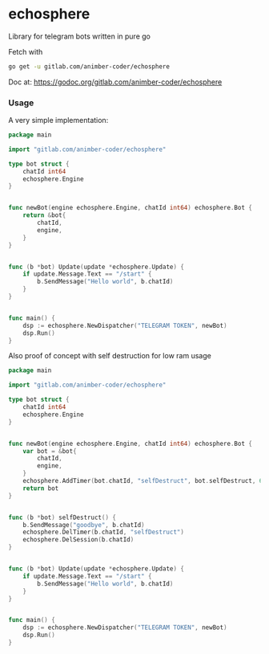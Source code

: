 # echosphere

Library for telegram bots written in pure go

Fetch with
```bash
go get -u gitlab.com/animber-coder/echosphere
```

Doc at:
https://godoc.org/gitlab.com/animber-coder/echosphere

### Usage

A very simple implementation:

```go
package main

import "gitlab.com/animber-coder/echosphere"

type bot struct {
	chatId int64
	echosphere.Engine
}


func newBot(engine echosphere.Engine, chatId int64) echosphere.Bot {
	return &bot{
		chatId,
		engine,
	}
}


func (b *bot) Update(update *echosphere.Update) {
    if update.Message.Text == "/start" {
        b.SendMessage("Hello world", b.chatId)
    }
}


func main() {
    dsp := echosphere.NewDispatcher("TELEGRAM TOKEN", newBot)
	dsp.Run()
}
```


Also proof of concept with self destruction for low ram usage

```go
package main

import "gitlab.com/animber-coder/echosphere"

type bot struct {
    chatId int64
    echosphere.Engine
}


func newBot(engine echosphere.Engine, chatId int64) echosphere.Bot {
    var bot = &bot{
        chatId,
        engine,
    }
    echosphere.AddTimer(bot.chatId, "selfDestruct", bot.selfDestruct, 60)
    return bot
}


func (b *bot) selfDestruct() {
    b.SendMessage("goodbye", b.chatId)
    echosphere.DelTimer(b.chatId, "selfDestruct")
    echosphere.DelSession(b.chatId)
}


func (b *bot) Update(update *echosphere.Update) {
    if update.Message.Text == "/start" {
        b.SendMessage("Hello world", b.chatId)
    }
}


func main() {
    dsp := echosphere.NewDispatcher("TELEGRAM TOKEN", newBot)
    dsp.Run()
}
```
